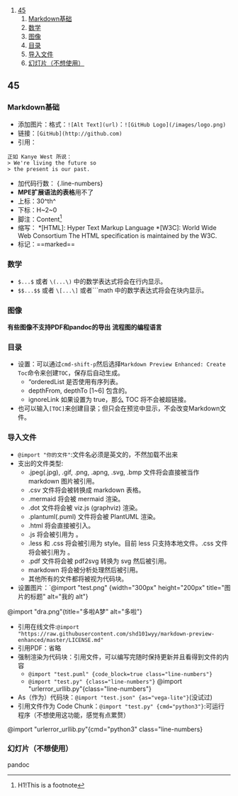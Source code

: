 
<!-- @import "[TOC]" {cmd="toc" depthFrom=1 depthTo=6 orderedList=false} -->

<!-- code_chunk_output -->

1. [45](#45)
	1. [Markdown基础](#markdown基础)
	2. [数学](#数学)
	3. [图像](#图像)
	4. [目录](#目录)
	5. [导入文件](#导入文件)
	6. [幻灯片（不想使用）](#幻灯片不想使用)

<!-- /code_chunk_output -->


## 45
### Markdown基础
- 添加图片：格式：`![Alt Text](url)`：`![GitHub Logo](/images/logo.png)`
- 链接：`[GitHub](http://github.com)`
- 引用：
```
正如 Kanye West 所说：
> We're living the future so
> the present is our past.
```
- 加代码行数： {.line-numbers}
- **MPE扩展语法的表格**用不了
- 上标：30^th^
- 下标：H~2~0
- 脚注：Content[^1]
- 缩写：
*[HTML]: Hyper Text Markup Language
*[W3C]:  World Wide Web Consortium
The HTML specification
is maintained by the W3C.
- 标记：==marked==

### 数学
- `$...$` 或者 `\(...\)` 中的数学表达式将会在行内显示。
- `$$...$$` 或者 `\[...\]` 或者```math 中的数学表达式将会在块内显示。
### 图像
**有些图像不支持PDF和pandoc的导出**
**流程图的编程语言**

### 目录
- 设置：可以通过`cmd-shift-p`然后选择`Markdown Preview Enhanced: Create Toc`命令来创建`TOC`，保存后自动生成。
    - “orderedList 是否使用有序列表。
    - depthFrom, depthTo [1~6] 包含的。
    - ignoreLink 如果设置为 true，那么 TOC 将不会被超链接。
- 也可以输入`[TOC]`来创建目录；但只会在预览中显示，不会改变Markdown文件。

### 导入文件
- `@import "你的文件"`:文件名必须是英文的，不然加载不出来
- 支出的文件类型:
	- .jpeg(.jpg), .gif, .png, .apng, .svg, .bmp 文件将会直接被当作 markdown 图片被引用。
	- .csv 文件将会被转换成 markdown 表格。
	- .mermaid 将会被 mermaid 渲染。
	- .dot 文件将会被 viz.js (graphviz) 渲染。
	- .plantuml(.puml) 文件将会被 PlantUML 渲染。
	- .html 将会直接被引入。
	- .js 将会被引用为 <script src="你的 js 文件"></script>。
	- .less 和 .css 将会被引用为 style。目前 less 只支持本地文件。.css 文件将会被引用为 <link rel="stylesheet" href="你的 css 文件">。
	- .pdf 文件将会被 pdf2svg 转换为 svg 然后被引用。
	- markdown 将会被分析处理然后被引用。
	- 其他所有的文件都将被视为代码块。
- 设置图片：`@import "test.png" {width="300px" height="200px" title="图片的标题" alt="我的 alt"}

@import "dra.png"{title="多啦A梦" alt="多啦"}
- 引用在线文件:`@import "https://raw.githubusercontent.com/shd101wyy/markdown-preview-enhanced/master/LICENSE.md"
`
- 引用PDF：省略
- 强制渲染为代码块：引用文件，可以编写完随时保持更新并且看得到文件的内容
	- `@import "test.puml" {code_block=true class="line-numbers"}`
	- `@import "test.py" {class="line-numbers"}`
@import "urlerror_urllib.py"{class="line-numbers"}
- As（作为）代码块：`@import "test.json" {as="vega-lite"}`(没试过)
- 引用文件作为 Code Chunk：`@import "test.py" {cmd="python3"}`:可运行程序（不想使用这功能，感觉有点累赘）

@import "urlerror_urllib.py"{cmd="python3" class="line-numbers}

### 幻灯片（不想使用）
pandoc

[^1]:H1!This is a footnote